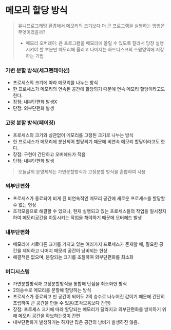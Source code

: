 # 메모리 할당 방식

> 유니프로그래밍 환경에서 메모리의 크기보다 더 큰 프로그램을 실행하는 방법은 무엇이였을까?
> - 메모리 오버레이: 큰 프로그램을 메모리에 올릴 수 있도록 잘라서 당장 실행시켜야 할 부분만 메모리에 올리고 나머지는 하드디스크의 스왑영역에 저장하는 기법

### 가변 분할 방식(세그멘테이션)
- 프로세스의 크기에 따라 메모리를 나누는 방식
- 한 프로세스가 메모리의 연속된 공간에 할당되기 때문에 연속 메모리 할당이라고도 한다.
- 장점: 내부단편화 발생X
- 단점: 외부단편화 발생

### 고정 분할 방식(페이징)
- 프로세스의 크기와 상관없이 메모리를 고정된 크기로 나누는 방식
- 한 프로세스가 메모리에 분산되어 할당되기 때문에 비연속 메모리 할당이라고도 한다.
- 장점: 구현이 간단하고 오버헤드가 적음
- 단점: 내부단편화 발생

> 오늘날의 운영체제는 가변분할방식과 고정분할 방식을 혼합하여 사용

### 외부단편화
- 프로세스가 종료되어 비게 된 비연속적인 메모리 공간에 새로운 프로세스를 할당할 수 없는 현상
- 조각모음으로 해결할 수 있으나, 현재 실행되고 있는 프로세스들의 작업을 일시정지하여 메모리공간을 이동시키는 작업을 해야하기 때문에 오버헤드 발생

### 내부단편화
- 메모리에 서로다른 크기를 가지고 있는 여러가지 프로세스가 존재할 때, 필요한 공간을 제외하고 나머지 메모리 공간이 낭비되는 현상
- 해결책은 없으며, 분할되는 크기를 조절하여 외부단편화를 최소화

### 버디시스템
- 가변분할방식과 고정분할방식을 통합해 단점을 최소화한 방식
- 2의승수로 메모리를 분할해 할당하는 방식
- 프로세스가 종료되고 빈 공간이 되어도 2의 승수로 나누어진 값이기 때문에 간단히 조립하여 큰 공간을 만들 수 있음(조각모음보다 간편)
- 장점: 프로세스 크기에 따라 할당되는 메모리가 달라지고 외부단편화를 방지하기 위해 메모리 공간을 확보하는것이 간편
- 내부단편화가 발생하기는 하지만 많은 공간의 낭비가 발생하진 않음.